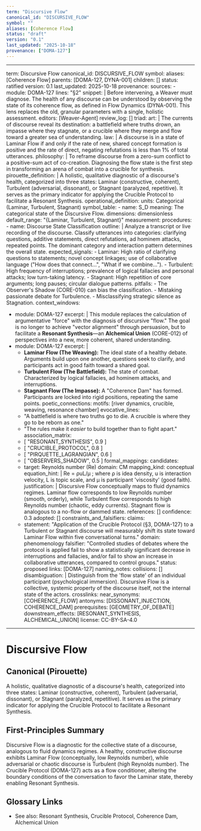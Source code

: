 ```yaml
---
term: "Discursive Flow"
canonical_id: "DISCURSIVE_FLOW"
symbol: ""
aliases: [Coherence Flow]
status: "draft"
version: "0.1"
last_updated: "2025-10-18"
provenance: ["DOMA-127"]
---
```


---
term: Discursive Flow
canonical_id: DISCURSIVE_FLOW
symbol: 
aliases: [Coherence Flow]
parents: [DOMA-127, DYNA-001]
children: []
status: ratified
version: 0.1
last_updated: 2025-10-18
provenance:
  sources:
    - module: DOMA-127
      lines: "§2"
      snippet: |
        Before intervening, a Weaver must diagnose. The health of any discourse can be understood by observing the state of its coherence flow, as defined in Flow Dynamics (DYNA-001). This lens replaces the old, granular parameters with a single, holistic assessment.
  editors: [Weaver-Agent]
  review_log: []
triad:
  art: |
    The currents of discourse reveal its destination: a battlefield where truths drown, an impasse where they stagnate, or a crucible where they merge and flow toward a greater sea of understanding.
  law: |
    A discourse is in a state of Laminar Flow if and only if the rate of new, shared concept formation is positive and the rate of direct, negating refutations is less than 1% of total utterances.
  philosophy: |
    To reframe discourse from a zero-sum conflict to a positive-sum act of co-creation. Diagnosing the flow state is the first step in transforming an arena of combat into a crucible for synthesis.
pirouette_definition: |
  A holistic, qualitative diagnostic of a discourse's health, categorized into three states: Laminar (constructive, coherent), Turbulent (adversarial, dissonant), or Stagnant (paralyzed, repetitive). It serves as the primary indicator for applying the Crucible Protocol to facilitate a Resonant Synthesis.
operational_definition:
  units: Categorical (Laminar, Turbulent, Stagnant)
  symbol_table:
    - name: S_D
      meaning: The categorical state of the Discursive Flow.
      dimensions: dimensionless
      default_range: "{Laminar, Turbulent, Stagnant}"
  measurement:
    procedures:
      - name: Discourse State Classification
        outline: |
          Analyze a transcript or live recording of the discourse. Classify utterances into categories: clarifying questions, additive statements, direct refutations, ad hominem attacks, repeated points. The dominant category and interaction pattern determines the overall state.
        expected_signals:
          - Laminar: High ratio of clarifying questions to statements; novel concept linkages; use of collaborative language ("How does that connect...", "What if we combine...").
          - Turbulent: High frequency of interruptions; prevalence of logical fallacies and personal attacks; low turn-taking latency.
          - Stagnant: High repetition of core arguments; long pauses; circular dialogue patterns.
        pitfalls:
          - The Observer's Shadow (CORE-010) can bias the classification.
          - Mistaking passionate debate for Turbulence.
          - Misclassifying strategic silence as Stagnation.
context_windows:
  - module: DOMA-127
    excerpt: |
      This module replaces the calculation of argumentative "force" with the diagnosis of discursive "flow." The goal is no longer to achieve "vector alignment" through persuasion, but to facilitate a **Resonant Synthesis**—an **Alchemical Union** (CORE-012) of perspectives into a new, more coherent, shared understanding.
  - module: DOMA-127
    excerpt: |
      *   **Laminar Flow (The Weaving):** The ideal state of a healthy debate. Arguments build upon one another, questions seek to clarify, and participants act in good faith toward a shared goal.
      *   **Turbulent Flow (The Battlefield):** The state of combat. Characterized by logical fallacies, ad hominem attacks, and interruptions.
      *   **Stagnant Flow (The Impasse):** A "Coherence Dam" has formed. Participants are locked into rigid positions, repeating the same points.
poetic_connections:
  motifs: [river dynamics, crucible, weaving, resonance chamber]
  evocative_lines:
    - "A battlefield is where two truths go to die. A crucible is where they go to be reborn as one."
    - "The rules make it *easier* to build together than to fight apart."
  association_matrix:
    - [ "RESONANT_SYNTHESIS", 0.9 ]
    - [ "CRUCIBLE_PROTOCOL", 0.8 ]
    - [ "PIRQUETTE_LAGRANGIAN", 0.6 ]
    - [ "OBSERVERS_SHADOW", 0.5 ]
formal_mappings:
  candidates:
    - target: Reynolds number (Re)
      domain: CM
      mapping_kind: conceptual
      equation_hint: |
        Re = ρuL/μ ; where ρ is idea density, u is interaction velocity, L is topic scale, and μ is participant 'viscosity' (good faith).
      justification: |
        Discursive Flow conceptually maps to fluid dynamics regimes. Laminar flow corresponds to low Reynolds number (smooth, orderly), while Turbulent flow corresponds to high Reynolds number (chaotic, eddy currents). Stagnant flow is analogous to a no-flow or dammed state.
      references: []
      confidence: 0.3
  adopted: []
constraints_and_falsifiers:
  claims:
    - statement: "Application of the Crucible Protocol (§3, DOMA-127) to a Turbulent or Stagnant discourse will measurably shift its state toward Laminar Flow within five conversational turns."
      domain: phenomenology
      falsifier: "Controlled studies of debates where the protocol is applied fail to show a statistically significant decrease in interruptions and fallacies, and/or fail to show an increase in collaborative utterances, compared to control groups."
      status: proposed
      links: [DOMA-127]
naming_notes:
  collisions: []
  disambiguation: |
    Distinguish from the 'flow state' of an individual participant (psychological immersion). Discursive Flow is a collective, systemic property of the discourse itself, not the internal state of the actors.
crosslinks:
  near_synonyms: [COHERENCE_FLOW]
  antonyms: [DISSONANT_INJECTION, COHERENCE_DAM]
  prerequisites: [GEOMETRY_OF_DEBATE]
  downstream_effects: [RESONANT_SYNTHESIS, ALCHEMICAL_UNION]
license: CC-BY-SA-4.0
---

# Discursive Flow

## Canonical (Pirouette)
A holistic, qualitative diagnostic of a discourse's health, categorized into three states: Laminar (constructive, coherent), Turbulent (adversarial, dissonant), or Stagnant (paralyzed, repetitive). It serves as the primary indicator for applying the Crucible Protocol to facilitate a Resonant Synthesis.

## First-Principles Summary
Discursive Flow is a diagnostic for the collective state of a discourse, analogous to fluid dynamics regimes. A healthy, constructive discourse exhibits Laminar Flow (conceptually, low Reynolds number), while adversarial or chaotic discourse is Turbulent (high Reynolds number). The Crucible Protocol (DOMA-127) acts as a flow conditioner, altering the boundary conditions of the conversation to favor the Laminar state, thereby enabling Resonant Synthesis.

## Glossary Links
- See also: Resonant Synthesis, Crucible Protocol, Coherence Dam, Alchemical Union